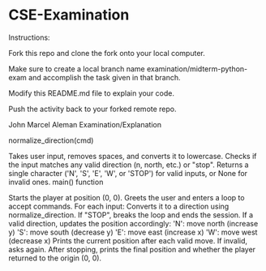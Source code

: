 # CSE-Examination

Instructions:

Fork this repo and clone the fork onto your local computer.

Make sure to create a local branch name examination/midterm-python-exam and accomplish the task given in that branch.

Modify this README.md file to explain your code.

Push the activity back to your forked remote repo.


John Marcel Aleman Examination/Explanation

normalize_direction(cmd)

Takes user input, removes spaces, and converts it to lowercase.
Checks if the input matches any valid direction (n, north, etc.) or "stop".
Returns a single character ('N', 'S', 'E', 'W', or 'STOP') for valid inputs, or None for invalid ones.
main() function

Starts the player at position (0, 0).
Greets the user and enters a loop to accept commands.
For each input:
Converts it to a direction using normalize_direction.
If "STOP", breaks the loop and ends the session.
If a valid direction, updates the position accordingly:
'N': move north (increase y)
'S': move south (decrease y)
'E': move east (increase x)
'W': move west (decrease x)
Prints the current position after each valid move.
If invalid, asks again.
After stopping, prints the final position and whether the player returned to the origin (0, 0).
